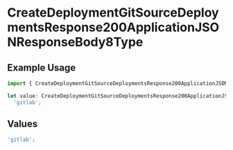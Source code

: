 # CreateDeploymentGitSourceDeploymentsResponse200ApplicationJSONResponseBody8Type

## Example Usage

```typescript
import { CreateDeploymentGitSourceDeploymentsResponse200ApplicationJSONResponseBody8Type } from '@vercel/client/models/operations';

let value: CreateDeploymentGitSourceDeploymentsResponse200ApplicationJSONResponseBody8Type =
  'gitlab';
```

## Values

```typescript
'gitlab';
```

